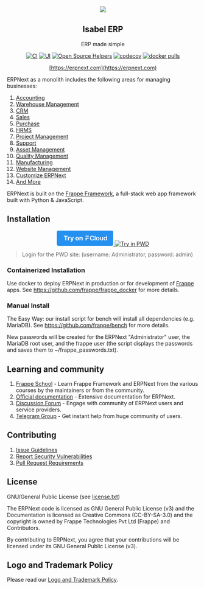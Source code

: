 <div align="center">
    <a href="https://erpnext.com">
        <img src="https://raw.githubusercontent.com/frappe/erpnext/develop/erpnext/public/images/erpnext-logo.png" height="128">
    </a>
    <h2>Isabel ERP</h2>
    <p align="center">
        <p>ERP made simple</p>
    </p>

[![CI](https://github.com/frappe/erpnext/actions/workflows/server-tests.yml/badge.svg?branch=develop)](https://github.com/frappe/erpnext/actions/workflows/server-tests.yml)
[![UI](https://github.com/erpnext/erpnext_ui_tests/actions/workflows/ui-tests.yml/badge.svg?branch=develop&event=schedule)](https://github.com/erpnext/erpnext_ui_tests/actions/workflows/ui-tests.yml)
[![Open Source Helpers](https://www.codetriage.com/frappe/erpnext/badges/users.svg)](https://www.codetriage.com/frappe/erpnext)
[![codecov](https://codecov.io/gh/frappe/erpnext/branch/develop/graph/badge.svg?token=0TwvyUg3I5)](https://codecov.io/gh/frappe/erpnext)
[![docker pulls](https://img.shields.io/docker/pulls/frappe/erpnext-worker.svg)](https://hub.docker.com/r/frappe/erpnext-worker)

[https://erpnext.com](https://erpnext.com)

</div>

ERPNext as a monolith includes the following areas for managing businesses:

1. [Accounting](https://erpnext.com/open-source-accounting)
1. [Warehouse Management](https://erpnext.com/distribution/warehouse-management-system)
1. [CRM](https://erpnext.com/open-source-crm)
1. [Sales](https://erpnext.com/open-source-sales-purchase)
1. [Purchase](https://erpnext.com/open-source-sales-purchase)
1. [HRMS](https://erpnext.com/open-source-hrms)
1. [Project Management](https://erpnext.com/open-source-projects)
1. [Support](https://erpnext.com/open-source-help-desk-software)
1. [Asset Management](https://erpnext.com/open-source-asset-management-software)
1. [Quality Management](https://erpnext.com/docs/user/manual/en/quality-management)
1. [Manufacturing](https://erpnext.com/open-source-manufacturing-erp-software)
1. [Website Management](https://erpnext.com/open-source-website-builder-software)
1. [Customize ERPNext](https://erpnext.com/docs/user/manual/en/customize-erpnext)
1. [And More](https://erpnext.com/docs/user/manual/en/)

ERPNext is built on the [Frappe Framework](https://github.com/frappe/frappe), a full-stack web app framework built with Python & JavaScript.

## Installation

<div align="center" style="max-height: 40px;">
    <a href="https://frappecloud.com/erpnext/signup">
        <img src=".github/try-on-f-cloud-button.svg" height="40">
    </a>
    <a href="https://labs.play-with-docker.com/?stack=https://raw.githubusercontent.com/frappe/frappe_docker/main/pwd.yml">
      <img src="https://raw.githubusercontent.com/play-with-docker/stacks/master/assets/images/button.png" alt="Try in PWD" height="37"/>
    </a>
</div>

> Login for the PWD site: (username: Administrator, password: admin)

### Containerized Installation

Use docker to deploy ERPNext in production or for development of [Frappe](https://github.com/frappe/frappe) apps. See https://github.com/frappe/frappe_docker for more details.

### Manual Install

The Easy Way: our install script for bench will install all dependencies (e.g. MariaDB). See https://github.com/frappe/bench for more details.

New passwords will be created for the ERPNext "Administrator" user, the MariaDB root user, and the frappe user (the script displays the passwords and saves them to ~/frappe_passwords.txt).


## Learning and community

1. [Frappe School](https://frappe.school) - Learn Frappe Framework and ERPNext from the various courses by the maintainers or from the community.
2. [Official documentation](https://docs.erpnext.com/) - Extensive documentation for ERPNext.
3. [Discussion Forum](https://discuss.erpnext.com/) - Engage with community of ERPNext users and service providers.
4. [Telegram Group](https://erpnext_public.t.me) - Get instant help from huge community of users.


## Contributing

1. [Issue Guidelines](https://github.com/frappe/erpnext/wiki/Issue-Guidelines)
1. [Report Security Vulnerabilities](https://erpnext.com/security)
1. [Pull Request Requirements](https://github.com/frappe/erpnext/wiki/Contribution-Guidelines)

## License

GNU/General Public License (see [license.txt](license.txt))

The ERPNext code is licensed as GNU General Public License (v3) and the Documentation is licensed as Creative Commons (CC-BY-SA-3.0) and the copyright is owned by Frappe Technologies Pvt Ltd (Frappe) and Contributors.

By contributing to ERPNext, you agree that your contributions will be licensed under its GNU General Public License (v3).

## Logo and Trademark Policy

Please read our [Logo and Trademark Policy](TRADEMARK_POLICY.md).
